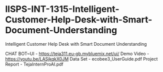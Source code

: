 # llSPS-INT-1315-Intelligent-Customer-Help-Desk-with-Smart-Document-Understanding
Intelligent Customer Help Desk with Smart Document Understanding

CHAT BOT~UI - https://teja311.eu-gb.mybluemix.net/ui/
Demo Video  - https://youtu.be/LASjkqkX0JM
Data Set - ecobee3_UserGuide.pdf
Project Report - TejaInternProAI.pdf
